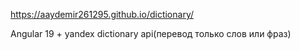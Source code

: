 https://aaydemir261295.github.io/dictionary/

Angular 19 + yandex dictionary api(перевод только слов или фраз)
